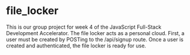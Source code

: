 # file_locker

This is our group project for week 4 of the JavaScript Full-Stack Development Accelerator.
The file locker acts as a personal cloud. First, a user must be created by POSTing to the /api/signup route. Once a user is created and authenticated, the file locker is ready for use. 

